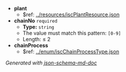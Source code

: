  - <b id="#/properties/plant">plant</b>
	 - &#36;ref: [../resources/iscPlantResource.json](#..resourcesiscplantresource.json)
 - <b id="#/properties/chainNo">chainNo</b> `required`
	 - **Type:** `string`
	 - The value must match this pattern: `[0-9]`
	 - Length:  &le; 2
 - <b id="#/properties/chainProcess">chainProcess</b>
	 - &#36;ref: [../enum/iscChainProcessType.json](#..enumiscchainprocesstype.json)

_Generated with [json-schema-md-doc](https://brianwendt.github.io/json-schema-md-doc/)_
